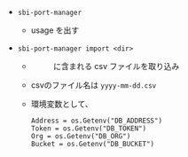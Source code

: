 - `sbi-port-manager`
     - usage を出す

- `sbi-port-manager import <dir>`
     - <dir> に含まれる csv ファイルを取り込み
     - csvのファイル名は `yyyy-mm-dd.csv`

     - 環境変数として、
          ```
          Address = os.Getenv("DB_ADDRESS")
          Token = os.Getenv("DB_TOKEN")
          Org = os.Getenv("DB_ORG")
          Bucket = os.Getenv("DB_BUCKET")
          ```
